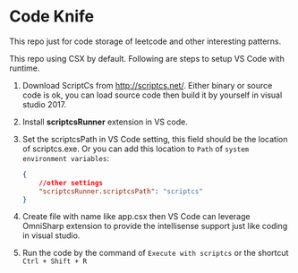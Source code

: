 # Code Knife

This repo just for code storage of leetcode and other interesting patterns.

This repo using CSX by default. Following are steps to setup VS Code with runtime.

1. Download ScriptCs from <http://scriptcs.net/>. Either binary or source code is ok, you can load source code then build it by yourself in visual studio 2017.
2. Install **scriptcsRunner** extension in VS code.
3. Set the scriptcsPath in VS Code setting, this field should be the location of scriptcs.exe. Or you can add this location to `Path` of `system environment variables`:

    ```json
    {
        //other settings
        "scriptcsRunner.scriptcsPath": "scriptcs"
    }
    ```

4. Create file with name like app.csx then VS Code can leverage OmniSharp extension to provide the intellisense support just like coding in visual studio.
5. Run the code by the command of `Execute with scriptcs` or the shortcut `Ctrl + Shift + R`
